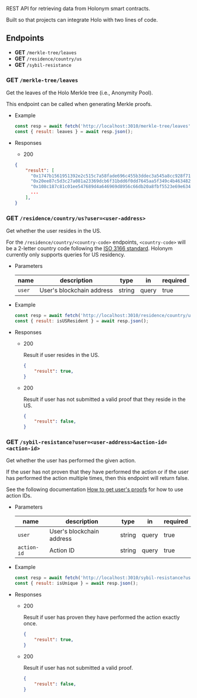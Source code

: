 REST API for retrieving data from Holonym smart contracts.

Built so that projects can integrate Holo with two lines of code.

## Endpoints

- **GET** `/merkle-tree/leaves`
- **GET** `/residence/country/us`
- **GET** `/sybil-resistance`

### **GET** `/merkle-tree/leaves`

Get the leaves of the Holo Merkle tree (i.e., Anonymity Pool).

This endpoint can be called when generating Merkle proofs.

- Example

  ```JavaScript
  const resp = await fetch('http://localhost:3010/merkle-tree/leaves');
  const { result: leaves } = await resp.json();
  ```

- Responses

  - 200

  ```JSON
  {
      "result": [
        "0x1747b1561951392e2c515c7a58fade696c455b3ddec3a545a8cc928f71d104f8",
        "0x20ee87c5d3c27a081a23369dcb6f31bdd6f0dd7645aa5f349c4b46348250b62c",
        "0x108c187c81c01ee547689d4a646969d8956c66db20a8fbf5523e69e63418882b",
        ...
      ],
  }

  ```

### **GET** `/residence/country/us?user=<user-address>`

Get whether the user resides in the US.

For the `/residence/country/<country-code>` endpoints, `<country-code>` will be a 2-letter country code following the [ISO 3166 standard](https://www.iso.org/iso-3166-country-codes.html). Holonym currently only supports queries for US residency.

- Parameters

  | name   | description               | type   | in    | required |
  | ------ | ------------------------- | ------ | ----- | -------- |
  | `user` | User's blockchain address | string | query | true     |

- Example

  ```JavaScript
  const resp = await fetch('http://localhost:3010/residence/country/us?user=0x0000000000000000000000000000000000000000');
  const { result: isUSResident } = await resp.json();
  ```

- Responses

  - 200

    Result if user resides in the US.

    ```JSON
    {
        "result": true,
    }
    ```

  - 200

    Result if user has not submitted a valid proof that they reside in the US.

    ```JSON
    {
        "result": false,
    }
    ```

### **GET** `/sybil-resistance?user=<user-address>&action-id=<action-id>`

Get whether the user has performed the given action.

If the user has not proven that they have performed the action or if the user has performed the action multiple times, then this endpoint will return false.

See the following documentation [How to get user's proofs](https://holonym.gitbook.io/holonym-alpha/usage/how-to-stop-sybil-attacks-using-holonym#how-to-get-the-proof) for how to use action IDs.

- Parameters

  | name        | description               | type   | in    | required |
  | ----------- | ------------------------- | ------ | ----- | -------- |
  | `user`      | User's blockchain address | string | query | true     |
  | `action-id` | Action ID                 | string | query | true     |

- Example

  ```JavaScript
  const resp = await fetch('http://localhost:3010/sybil-resistance?user=0x0000000000000000000000000000000000000000&action-id=12345678');
  const { result: isUnique } = await resp.json();
  ```

- Responses

  - 200

    Result if user has proven they have performed the action exactly once.

    ```JSON
    {
        "result": true,
    }
    ```

  - 200

    Result if user has not submitted a valid proof.

    ```JSON
    {
        "result": false,
    }
    ```
